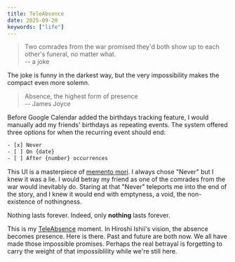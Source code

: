 ```yaml
---
title: TeleAbsence
date: 2025-09-20
keywords: ["life"]
---
```


> Two comrades from the war promised they'd both show up to each other's funeral, no matter what.  
> -- a joke

The joke is funny in the darkest way, but the very impossibility makes the compact even more solemn.

> Absence, the highest form of presence  
> -- James Joyce

Before Google Calendar added the birthdays tracking feature, I would manually add my friends' birthdays as repeating events. The system offered three options for when the recurring event should end:

```txt
- [x] Never
- [ ] On {date}
- [ ] After {number} occurrences
```

This UI is a masterpiece of [memento mori](https://en.wikipedia.org/wiki/Memento_mori). I always chose "Never" but I knew it was a lie. I would betray my friend as one of the comrades from the war would inevitably do. Staring at that "Never" teleports me into the end of the story, and I knew it would end with emptyness, a void, the non-existence of nothingness.

Nothing lasts forever. Indeed, only **nothing** lasts forever.

This is my [TeleAbsence](https://tangible.media.mit.edu/project/teleabsence/) moment. In Hiroshi Ishii's vision, the absence becomes presence. Here is there. Past and future are both now. We all have made those impossible promises. Perhaps the real betrayal is forgetting to carry the weight of that impossiblility while we're still here.
